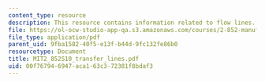 ```yaml
---
content_type: resource
description: This resource contains information related to flow lines.
file: https://ol-ocw-studio-app-qa.s3.amazonaws.com/courses/2-852-manufacturing-systems-analysis-spring-2010/00f767946947aca163c372381f8bdaf3_MIT2_852S10_transfer_lines.pdf
file_type: application/pdf
parent_uid: 9fba1582-40f5-e13f-b44d-9fc132fe86b0
resourcetype: Document
title: MIT2_852S10_transfer_lines.pdf
uid: 00f76794-6947-aca1-63c3-72381f8bdaf3
---
```

